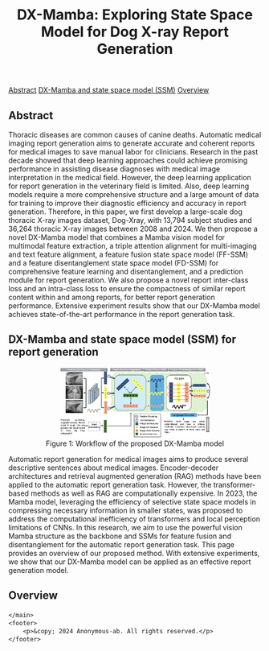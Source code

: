 

<body>
    <header>
        <h1>DX-Mamba: Exploring State Space Model for Dog X-ray Report Generation</h1>
    </header>
    <nav>
        <a href="#abstract">Abstract</a>
        <a href="#theme">DX-Mamba and state space model (SSM)</a>
        <a href="#overview">Overview</a>
    </nav>
    <main>
        <section id="abstract">
            <h2>Abstract</h2>
            <p>Thoracic diseases are common causes of canine deaths. Automatic medical imaging report generation aims to generate accurate and coherent reports for medical images to save manual labor for clinicians. Research in the past decade showed that deep learning approaches could achieve promising performance in assisting disease diagnoses with medical image interpretation in the medical field. However, the deep learning application for report generation in the veterinary field is limited. Also, deep learning models require a more comprehensive structure and a large amount of data for training to improve their diagnostic efficiency and accuracy in report generation. Therefore, in this paper, we first develop a large-scale dog thoracic X-ray images dataset, Dog-Xray, with 13,794 subject studies and 36,264 thoracic X-ray images between 2008 and 2024. We then propose a novel DX-Mamba model that combines a Mamba vision model for multimodal feature extraction, a triple attention alignment for multi-imaging and text feature alignment, a feature fusion state space model (FF-SSM) and a feature disentanglement state space model (FD-SSM) for comprehensive feature learning and disentanglement, and a prediction module for report generation. We also propose a novel report inter-class loss and an intra-class loss to ensure the compactness of similar report content within and among reports, for better report generation performance. Extensive experiment results show that our DX-Mamba model achieves state-of-the-art performance in the report generation task.</p>
        </section>
        <section id="theme">
            <h2>DX-Mamba and state space model (SSM) for report generation</h2>
            <figure style="text-align: center;">
                <img src="DX-Mamba.png" alt="Figure 1: Workflow of the proposed DX-Mamba model" style="width: 300px;">
                <figcaption>Figure 1: Workflow of the proposed DX-Mamba model</figcaption>
            </figure>
            <p>Automatic report generation for medical images aims to produce several descriptive sentences about medical images. Encoder-decoder architectures and retrieval augmented generation (RAG) methods have been applied to the automatic report generation task. However, the transformer-based methods as well as RAG are computationally expensive. In 2023, the Mamba model, leveraging the efficiency of selective state space models in compressing necessary information in smaller states, was proposed to address the computational inefficiency of transformers and local perception limitations of CNNs. In this research, we aim to use the powerful vision Mamba structure as the backbone and SSMs for feature fusion and disentanglement for the automatic report generation task. This page provides an overview of our proposed method. With extensive experiments, we show that our DX-Mamba model can be applied as an effective report generation model.  
             </p>
        </section>
        <section id="overview">
            <h2>Overview</h2>
        </section>
                
    </main>
    <footer>
        <p>&copy; 2024 Anonymous-ab. All rights reserved.</p>
    </footer>
</body>
</html>
